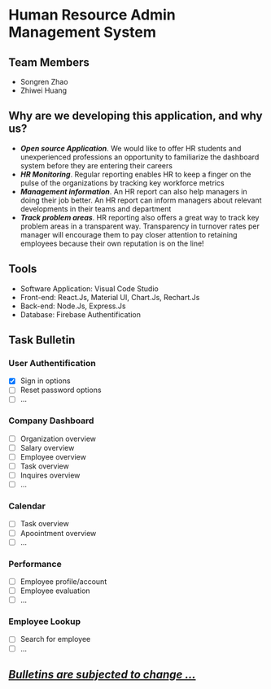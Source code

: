 # Human Resource Admin Management System
 
## Team Members
 - Songren Zhao
 - Zhiwei Huang
 
## Why are we developing this application, and why us?
 - <i><b>Open source Application</b></i>. We would like to offer HR students and unexperienced professions an opportunity to familiarize the dashboard system before they are entering their careers
 - <i><b>HR Monitoring</b></i>. Regular reporting enables HR to keep a finger on the pulse of the organizations by tracking key workforce metrics
 - <i><b>Management information</b></i>. An HR report can also help managers in doing their job better. An HR report can inform managers about relevant developments in their teams and department
 - <i><b>Track problem areas</b></i>. HR reporting also offers a great way to track key problem areas in a transparent way. Transparency in turnover rates per manager will encourage them to pay closer attention to retaining employees because their own reputation is on the line! 
 
## Tools
 - Software Application: Visual Code Studio
 - Front-end: React.Js, Material UI, Chart.Js, Rechart.Js
 - Back-end: Node.Js, Express.Js
 - Database: Firebase Authentification

## Task Bulletin
### User Authentification  
 - [x] Sign in options
 - [ ] Reset password options
 - [ ] ...
### Company Dashboard
 - [ ] Organization overview
 - [ ] Salary overview
 - [ ] Employee overview
 - [ ] Task overview
 - [ ] Inquires overview
 - [ ] ...
### Calendar 
 - [ ] Task overview
 - [ ] Apoointment overview
 - [ ] ...
### Performance
 - [ ] Employee profile/account
 - [ ] Employee evaluation 
 - [ ] ...
### Employee Lookup
 - [ ] Search for employee
 - [ ] ...

## <ins><b><i>Bulletins are subjected to change ... </i></b></ins>
